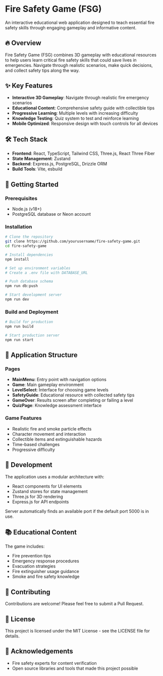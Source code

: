 # Fire Safety Game (FSG)

An interactive educational web application designed to teach essential fire safety skills through engaging gameplay and informative content.

## 🔥 Overview

Fire Safety Game (FSG) combines 3D gameplay with educational resources to help users learn critical fire safety skills that could save lives in emergencies. Navigate through realistic scenarios, make quick decisions, and collect safety tips along the way.

## ✨ Key Features

- **Interactive 3D Gameplay**: Navigate through realistic fire emergency scenarios
- **Educational Content**: Comprehensive safety guide with collectible tips
- **Progressive Learning**: Multiple levels with increasing difficulty
- **Knowledge Testing**: Quiz system to test and reinforce learning
- **Mobile Optimized**: Responsive design with touch controls for all devices

## 🛠️ Tech Stack

- **Frontend**: React, TypeScript, Tailwind CSS, Three.js, React Three Fiber
- **State Management**: Zustand
- **Backend**: Express.js, PostgreSQL, Drizzle ORM
- **Build Tools**: Vite, esbuild

## 🚀 Getting Started

### Prerequisites

- Node.js (v18+)
- PostgreSQL database or Neon account

### Installation

```bash
# Clone the repository
git clone https://github.com/yourusername/fire-safety-game.git
cd fire-safety-game

# Install dependencies
npm install

# Set up environment variables
# Create a .env file with DATABASE_URL

# Push database schema
npm run db:push

# Start development server
npm run dev
```

### Build and Deployment

```bash
# Build for production
npm run build

# Start production server
npm run start
```

## 📱 Application Structure

### Pages
- **MainMenu**: Entry point with navigation options
- **Game**: Main gameplay environment
- **LevelSelect**: Interface for choosing game levels
- **SafetyGuide**: Educational resource with collected safety tips
- **GameOver**: Results screen after completing or failing a level
- **QuizPage**: Knowledge assessment interface

### Game Features
- Realistic fire and smoke particle effects
- Character movement and interaction
- Collectible items and extinguishable hazards
- Time-based challenges
- Progressive difficulty

## 🧩 Development

The application uses a modular architecture with:

- React components for UI elements
- Zustand stores for state management
- Three.js for 3D rendering
- Express.js for API endpoints

Server automatically finds an available port if the default port 5000 is in use.

## 📚 Educational Content

The game includes:
- Fire prevention tips
- Emergency response procedures
- Evacuation strategies
- Fire extinguisher usage guidance
- Smoke and fire safety knowledge

## 🤝 Contributing

Contributions are welcome! Please feel free to submit a Pull Request.

## 📄 License

This project is licensed under the MIT License - see the LICENSE file for details.

## 🙏 Acknowledgements

- Fire safety experts for content verification
- Open source libraries and tools that made this project possible